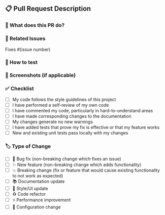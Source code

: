 ## 📋 Pull Request Description

### 🎯 What does this PR do?
<!-- Describe the changes in this PR -->

### 🔗 Related Issues
<!-- Link to related issues -->
Fixes #(issue number)

### 🧪 How to test
<!-- Describe how to test the changes -->

### 📸 Screenshots (if applicable)
<!-- Add screenshots to help explain your changes -->

### ✅ Checklist
- [ ] My code follows the style guidelines of this project
- [ ] I have performed a self-review of my own code
- [ ] I have commented my code, particularly in hard-to-understand areas
- [ ] I have made corresponding changes to the documentation
- [ ] My changes generate no new warnings
- [ ] I have added tests that prove my fix is effective or that my feature works
- [ ] New and existing unit tests pass locally with my changes

### 🏷️ Type of Change
- [ ] 🐛 Bug fix (non-breaking change which fixes an issue)
- [ ] ✨ New feature (non-breaking change which adds functionality)
- [ ] 💥 Breaking change (fix or feature that would cause existing functionality to not work as expected)
- [ ] 📚 Documentation update
- [ ] 🎨 Style/UI update
- [ ] ♻️ Code refactor
- [ ] ⚡ Performance improvement
- [ ] 🔧 Configuration change